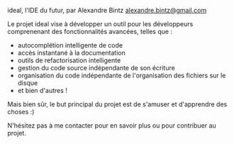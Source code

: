 ideal, l'IDE du futur, par Alexandre Bintz <alexandre.bintz@gmail.com>

Le projet ideal vise à développer un outil pour les développeurs comprenenant des fonctionnalités avancées, telles que :
- autocomplétion intelligente de code
- accès instantané à la documentation
- outils de refactorisation intelligente
- gestion du code source indépendante de son écriture
- organisation du code indépendante de l'organisation des fichiers sur le disque
- et bien d'autres !

Mais bien sûr, le but principal du projet est de s'amuser et d'apprendre des choses :)

N'hésitez pas à me contacter pour en savoir plus ou pour contribuer au projet.
